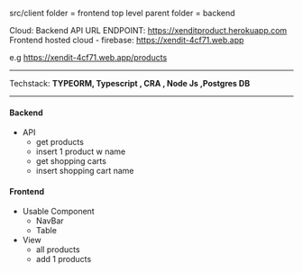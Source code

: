 src/client folder = frontend
top level parent folder = backend

Cloud: 
Backend API URL ENDPOINT: https://xenditproduct.herokuapp.com
Frontend hosted cloud - firebase: https://xendit-4cf71.web.app

e.g https://xendit-4cf71.web.app/products



-----------------------------------
Techstack: **TYPEORM, Typescript , CRA , Node Js ,Postgres DB**



-----------------------------------
#### Backend
- API
    - get products
    - insert 1 product w name    
    - get shopping carts
    - insert shopping cart name


#### Frontend
- Usable Component
    - NavBar
    - Table
- View
    - all products
    - add 1 products




